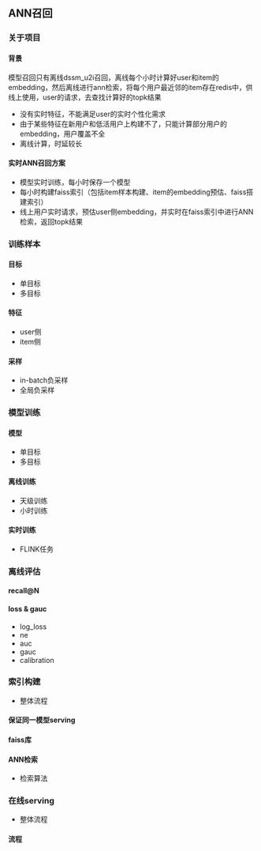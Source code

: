 ## ANN召回

### 关于项目

#### 背景

模型召回只有离线dssm_u2i召回，离线每个小时计算好user和item的embedding，然后离线进行ann检索，将每个用户最近邻的item存在redis中，供线上使用，user的请求，去查找计算好的topk结果

- 没有实时特征，不能满足user的实时个性化需求
- 由于某些特征在新用户和低活用户上构建不了，只能计算部分用户的embedding，用户覆盖不全
- 离线计算，时延较长

#### 实时ANN召回方案

- 模型实时训练，每小时保存一个模型
- 每小时构建faiss索引（包括item样本构建、item的embedding预估、faiss搭建索引）
- 线上用户实时请求，预估user侧embedding，并实时在faiss索引中进行ANN检索，返回topk结果

### 训练样本

#### 目标
- 单目标
- 多目标

#### 特征
- user侧
- item侧

#### 采样
- in-batch负采样
- 全局负采样

### 模型训练

#### 模型
- 单目标
- 多目标

#### 离线训练
- 天级训练
- 小时训练

#### 实时训练
- FLINK任务

### 离线评估

#### recall@N

#### loss & gauc
- log_loss
- ne
- auc
- gauc
- calibration

### 索引构建
- 整体流程

#### 保证同一模型serving

#### faiss库

#### ANN检索
- 检索算法

### 在线serving
- 整体流程


#### 流程

